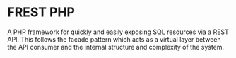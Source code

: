 FREST PHP
=========

A PHP framework for quickly and easily exposing SQL resources via a REST API. This follows the facade pattern which acts as a virtual layer between the API consumer and the internal structure and complexity of the system.
